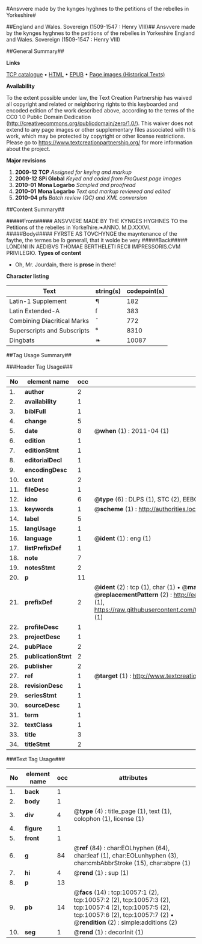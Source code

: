 #Ansvvere made by the kynges hyghnes to the petitions of the rebelles in Yorkeshire#

##England and Wales. Sovereign (1509-1547 : Henry VIII)##
Ansvvere made by the kynges hyghnes to the petitions of the rebelles in Yorkeshire
England and Wales. Sovereign (1509-1547 : Henry VIII)

##General Summary##

**Links**

[TCP catalogue](http://www.ota.ox.ac.uk/tcp/)  • 
[HTML](http://tei.it.ox.ac.uk/tcp/Texts-HTML/free/A02/A02937.html)  • 
[EPUB](http://tei.it.ox.ac.uk/tcp/Texts-EPUB/free/A02/A02937.epub) • 
[Page images (Historical Texts)](https://historicaltexts.jisc.ac.uk/eebo-99845171e)

**Availability**

To the extent possible under law, the Text Creation Partnership has waived all copyright and related or neighboring rights to this keyboarded and encoded edition of the work described above, according to the terms of the CC0 1.0 Public Domain Dedication (http://creativecommons.org/publicdomain/zero/1.0/). This waiver does not extend to any page images or other supplementary files associated with this work, which may be protected by copyright or other license restrictions. Please go to https://www.textcreationpartnership.org/ for more information about the project.

**Major revisions**

1. __2009-12__ __TCP__ *Assigned for keying and markup*
1. __2009-12__ __SPi Global__ *Keyed and coded from ProQuest page images*
1. __2010-01__ __Mona Logarbo__ *Sampled and proofread*
1. __2010-01__ __Mona Logarbo__ *Text and markup reviewed and edited*
1. __2010-04__ __pfs__ *Batch review (QC) and XML conversion*

##Content Summary##

#####Front#####
ANSVVERE MADE BY THE KYNGES HYGHNES TO the Petitions of the rebelles in Yorkeſhire.❧ANNO. M.D.XXXVI.
#####Body#####
FYRSTE AS TOVCHYNGE the mayntenance of the faythe, the termes be ſo generall, that it wolde be very 
#####Back#####
LONDINI IN AEDIBVS THOMAE BERTHELETI RECII IMPRESSORIS.CVM PRIVILEGIO.
**Types of content**

  * Oh, Mr. Jourdain, there is **prose** in there!

**Character listing**


|Text|string(s)|codepoint(s)|
|---|---|---|
|Latin-1 Supplement|¶|182|
|Latin Extended-A|ſ|383|
|Combining             Diacritical Marks|̄|772|
|Superscripts             and Subscripts|⁶|8310|
|Dingbats|❧|10087|

##Tag Usage Summary##

###Header Tag Usage###

|No|element name|occ|attributes|
|---|---|---|---|
|1.|__author__|2||
|2.|__availability__|1||
|3.|__biblFull__|1||
|4.|__change__|5||
|5.|__date__|8| @__when__ (1) : 2011-04 (1)|
|6.|__edition__|1||
|7.|__editionStmt__|1||
|8.|__editorialDecl__|1||
|9.|__encodingDesc__|1||
|10.|__extent__|2||
|11.|__fileDesc__|1||
|12.|__idno__|6| @__type__ (6) : DLPS (1), STC (2), EEBO-CITATION (1), PROQUEST (1), VID (1)|
|13.|__keywords__|1| @__scheme__ (1) : http://authorities.loc.gov/ (1)|
|14.|__label__|5||
|15.|__langUsage__|1||
|16.|__language__|1| @__ident__ (1) : eng (1)|
|17.|__listPrefixDef__|1||
|18.|__note__|7||
|19.|__notesStmt__|2||
|20.|__p__|11||
|21.|__prefixDef__|2| @__ident__ (2) : tcp (1), char (1)  •  @__matchPattern__ (2) : ([0-9\-]+):([0-9IVX]+) (1), (.+) (1)  •  @__replacementPattern__ (2) : http://eebo.chadwyck.com/downloadtiff?vid=$1&page=$2 (1), https://raw.githubusercontent.com/textcreationpartnership/Texts/master/tcpchars.xml#$1 (1)|
|22.|__profileDesc__|1||
|23.|__projectDesc__|1||
|24.|__pubPlace__|2||
|25.|__publicationStmt__|2||
|26.|__publisher__|2||
|27.|__ref__|1| @__target__ (1) : http://www.textcreationpartnership.org/docs/. (1)|
|28.|__revisionDesc__|1||
|29.|__seriesStmt__|1||
|30.|__sourceDesc__|1||
|31.|__term__|1||
|32.|__textClass__|1||
|33.|__title__|3||
|34.|__titleStmt__|2||


###Text Tag Usage###

|No|element name|occ|attributes|
|---|---|---|---|
|1.|__back__|1||
|2.|__body__|1||
|3.|__div__|4| @__type__ (4) : title_page (1), text (1), colophon (1), license (1)|
|4.|__figure__|1||
|5.|__front__|1||
|6.|__g__|84| @__ref__ (84) : char:EOLhyphen (64), char:leaf (1), char:EOLunhyphen (3), char:cmbAbbrStroke (15), char:abpre (1)|
|7.|__hi__|4| @__rend__ (1) : sup (1)|
|8.|__p__|13||
|9.|__pb__|14| @__facs__ (14) : tcp:10057:1 (2), tcp:10057:2 (2), tcp:10057:3 (2), tcp:10057:4 (2), tcp:10057:5 (2), tcp:10057:6 (2), tcp:10057:7 (2)  •  @__rendition__ (2) : simple:additions (2)|
|10.|__seg__|1| @__rend__ (1) : decorInit (1)|
